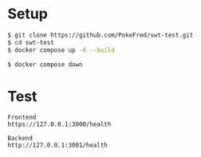 # Setup

```bash
$ git clone https://github.com/PokeFred/swt-test.git
$ cd swt-test
$ docker compose up -d --build

$ docker compose down
```

# Test

```
Frontend
https://127.0.0.1:3000/health

Backend
http://127.0.0.1:3001/health
```
